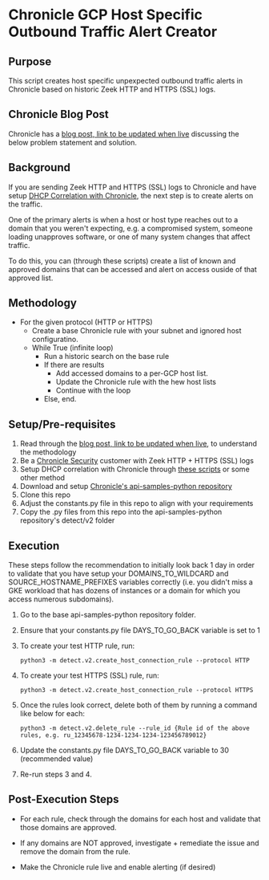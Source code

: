# Chronicle GCP Host Specific Outbound Traffic Alert Creator

## Purpose
This script creates host specific unpexpected outbound traffic alerts in Chronicle based on historic Zeek HTTP and HTTPS (SSL) logs.

## Chronicle Blog Post
Chronicle has a [blog post, link to be updated when live](https://chroniclesec.medium.com/) discussing the below problem statement and solution.

## Background
If you are sending Zeek HTTP and HTTPS (SSL) logs to Chronicle and have setup [DHCP Correlation with Chronicle](https://github.com/Ucnt/chronicle-gcp-dhcp-log-creator), the next step is to create alerts on the traffic.  

One of the primary alerts is when a host or host type reaches out to a domain that you weren't expecting, e.g. a compromised system, someone loading unapproves software, or one of many system changes that affect traffic.

To do this, you can (through these scripts) create a list of known and approved domains that can be accessed and alert on access ouside of that approved list.

## Methodology

- For the given protocol (HTTP or HTTPS)
  - Create a base Chronicle rule with your subnet and ignored host configuratino.
  - While True (infinite loop)
    - Run a historic search on the base rule
    - If there are results
      - Add accessed domains to a per-GCP host list.
      - Update the Chronicle rule with the hew host lists
      - Continue with the loop
    - Else, end.


## Setup/Pre-requisites
1. Read through the [blog post, link to be updated when live](https://chroniclesec.medium.com/), to understand the methodology
2. Be a [Chronicle Security](https://chronicle.security/) customer with Zeek HTTP + HTTPS (SSL) logs
3. Setup DHCP correlation with Chronicle through [these scripts](https://github.com/Ucnt/chronicle-gcp-dhcp-log-creator) or some other method
4. Download and setup [Chronicle's api-samples-python repository](https://github.com/chronicle/api-samples-python)
5. Clone this repo
6. Adjust the constants.py file in this repo to align with your requirements
7. Copy the .py files from this repo into the api-samples-python repository's detect/v2 folder

## Execution

These steps follow the recommendation to initially look back 1 day in order to validate that you have setup your DOMAINS_TO_WILDCARD and SOURCE_HOSTNAME_PREFIXES variables correctly (i.e. you didn't miss a GKE workload that has dozens of instances or a domain for which you access numerous subdomains).

1. Go to the base api-samples-python repository folder.

2. Ensure that your constants.py file DAYS_TO_GO_BACK variable is set to 1

3. To create your test HTTP rule, run: 

   ```
   python3 -m detect.v2.create_host_connection_rule --protocol HTTP
   ```

4. To create your test HTTPS (SSL) rule, run: 

   ```
   python3 -m detect.v2.create_host_connection_rule --protocol HTTPS
   ``` 

5. Once the rules look correct, delete both of them by running a command like below for each:

   ```
   python3 -m detect.v2.delete_rule --rule_id {Rule id of the above rules, e.g. ru_12345678-1234-1234-1234-123456789012}
   ``` 

6. Update the constants.py file DAYS_TO_GO_BACK variable to 30 (recommended value)

7. Re-run steps 3 and 4.


## Post-Execution Steps

   * For each rule, check through the domains for each host and validate that those domains are approved.

   * If any domains are NOT approved, investigate + remediate the issue and remove the domain from the rule.

   * Make the Chronicle rule live and enable alerting (if desired)